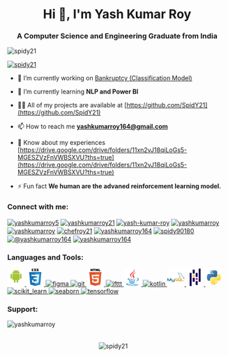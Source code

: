 <h1 align="center">Hi 👋, I'm Yash Kumar Roy</h1>
<h3 align="center">A Computer Science and Engineering Graduate from India</h3>

<p align="left"> <img src="https://komarev.com/ghpvc/?username=spidy21&label=Profile%20views&color=0e75b6&style=flat" alt="spidy21" /> </p>

<p align="left"> <a href="https://github.com/ryo-ma/github-profile-trophy"><img src="https://github-profile-trophy.vercel.app/?username=spidy21" alt="spidy21" /></a> </p>

- 🔭 I’m currently working on [Bankruptcy (Classification Model)](https://github.com/SpidY21/Bankruptcy)

- 🌱 I’m currently learning **NLP and Power BI**

- 👨‍💻 All of my projects are available at [https://github.com/SpidY21](https://github.com/SpidY21)

- 📫 How to reach me **yashkumarroy164@gmail.com**

- 📄 Know about my experiences [https://drive.google.com/drive/folders/11xn2vJ18qiLoGs5-MGESZVzFnVWBSXVU?ths=true](https://drive.google.com/drive/folders/11xn2vJ18qiLoGs5-MGESZVzFnVWBSXVU?ths=true)

- ⚡ Fun fact **We human are the advaned reinforcement learning model.**

<h3 align="left">Connect with me:</h3>
<p align="left">
<a href="https://twitter.com/yashkumarroy5" target="blank"><img align="center" src="https://raw.githubusercontent.com/rahuldkjain/github-profile-readme-generator/master/src/images/icons/Social/twitter.svg" alt="yashkumarroy5" height="30" width="40" /></a>
<a href="https://linkedin.com/in/yashkumarroy21" target="blank"><img align="center" src="https://raw.githubusercontent.com/rahuldkjain/github-profile-readme-generator/master/src/images/icons/Social/linked-in-alt.svg" alt="yashkumarroy21" height="30" width="40" /></a>
<a href="https://stackoverflow.com/users/yash-kumar-roy" target="blank"><img align="center" src="https://raw.githubusercontent.com/rahuldkjain/github-profile-readme-generator/master/src/images/icons/Social/stack-overflow.svg" alt="yash-kumar-roy" height="30" width="40" /></a>
<a href="https://kaggle.com/yashkumarroy" target="blank"><img align="center" src="https://raw.githubusercontent.com/rahuldkjain/github-profile-readme-generator/master/src/images/icons/Social/kaggle.svg" alt="yashkumarroy" height="30" width="40" /></a>
<a href="https://instagram.com/yashkumarroy" target="blank"><img align="center" src="https://raw.githubusercontent.com/rahuldkjain/github-profile-readme-generator/master/src/images/icons/Social/instagram.svg" alt="yashkumarroy" height="30" width="40" /></a>
<a href="https://www.codechef.com/users/chefroy21" target="blank"><img align="center" src="https://cdn.jsdelivr.net/npm/simple-icons@3.1.0/icons/codechef.svg" alt="chefroy21" height="30" width="40" /></a>
<a href="https://www.hackerrank.com/yashkumarroy164" target="blank"><img align="center" src="https://raw.githubusercontent.com/rahuldkjain/github-profile-readme-generator/master/src/images/icons/Social/hackerrank.svg" alt="yashkumarroy164" height="30" width="40" /></a>
<a href="https://www.leetcode.com/spidy90180" target="blank"><img align="center" src="https://raw.githubusercontent.com/rahuldkjain/github-profile-readme-generator/master/src/images/icons/Social/leet-code.svg" alt="spidy90180" height="30" width="40" /></a>
<a href="https://www.hackerearth.com/@yashkumarroy164" target="blank"><img align="center" src="https://raw.githubusercontent.com/rahuldkjain/github-profile-readme-generator/master/src/images/icons/Social/hackerearth.svg" alt="@yashkumarroy164" height="30" width="40" /></a>
<a href="https://auth.geeksforgeeks.org/user/yashkumarroy164" target="blank"><img align="center" src="https://raw.githubusercontent.com/rahuldkjain/github-profile-readme-generator/master/src/images/icons/Social/geeks-for-geeks.svg" alt="yashkumarroy164" height="30" width="40" /></a>
</p>

<h3 align="left">Languages and Tools:</h3>
<p align="left"> <a href="https://developer.android.com" target="_blank" rel="noreferrer"> <img src="https://raw.githubusercontent.com/devicons/devicon/master/icons/android/android-original-wordmark.svg" alt="android" width="40" height="40"/> </a> <a href="https://www.w3schools.com/css/" target="_blank" rel="noreferrer"> <img src="https://raw.githubusercontent.com/devicons/devicon/master/icons/css3/css3-original-wordmark.svg" alt="css3" width="40" height="40"/> </a> <a href="https://www.figma.com/" target="_blank" rel="noreferrer"> <img src="https://www.vectorlogo.zone/logos/figma/figma-icon.svg" alt="figma" width="40" height="40"/> </a> <a href="https://git-scm.com/" target="_blank" rel="noreferrer"> <img src="https://www.vectorlogo.zone/logos/git-scm/git-scm-icon.svg" alt="git" width="40" height="40"/> </a> <a href="https://www.w3.org/html/" target="_blank" rel="noreferrer"> <img src="https://raw.githubusercontent.com/devicons/devicon/master/icons/html5/html5-original-wordmark.svg" alt="html5" width="40" height="40"/> </a> <a href="https://ifttt.com/" target="_blank" rel="noreferrer"> <img src="https://www.vectorlogo.zone/logos/ifttt/ifttt-ar21.svg" alt="ifttt" width="40" height="40"/> </a> <a href="https://www.java.com" target="_blank" rel="noreferrer"> <img src="https://raw.githubusercontent.com/devicons/devicon/master/icons/java/java-original.svg" alt="java" width="40" height="40"/> </a> <a href="https://kotlinlang.org" target="_blank" rel="noreferrer"> <img src="https://www.vectorlogo.zone/logos/kotlinlang/kotlinlang-icon.svg" alt="kotlin" width="40" height="40"/> </a> <a href="https://www.mysql.com/" target="_blank" rel="noreferrer"> <img src="https://raw.githubusercontent.com/devicons/devicon/master/icons/mysql/mysql-original-wordmark.svg" alt="mysql" width="40" height="40"/> </a> <a href="https://pandas.pydata.org/" target="_blank" rel="noreferrer"> <img src="https://raw.githubusercontent.com/devicons/devicon/2ae2a900d2f041da66e950e4d48052658d850630/icons/pandas/pandas-original.svg" alt="pandas" width="40" height="40"/> </a> <a href="https://www.python.org" target="_blank" rel="noreferrer"> <img src="https://raw.githubusercontent.com/devicons/devicon/master/icons/python/python-original.svg" alt="python" width="40" height="40"/> </a> <a href="https://scikit-learn.org/" target="_blank" rel="noreferrer"> <img src="https://upload.wikimedia.org/wikipedia/commons/0/05/Scikit_learn_logo_small.svg" alt="scikit_learn" width="40" height="40"/> </a> <a href="https://seaborn.pydata.org/" target="_blank" rel="noreferrer"> <img src="https://seaborn.pydata.org/_images/logo-mark-lightbg.svg" alt="seaborn" width="40" height="40"/> </a> <a href="https://www.tensorflow.org" target="_blank" rel="noreferrer"> <img src="https://www.vectorlogo.zone/logos/tensorflow/tensorflow-icon.svg" alt="tensorflow" width="40" height="40"/> </a> </p>

<h3 align="left">Support:</h3>
<p><a href="https://www.buymeacoffee.com/yashkumarroy"> <img align="left" src="https://cdn.buymeacoffee.com/buttons/v2/default-yellow.png" height="50" width="210" alt="yashkumarroy" /></a></p><br><br>

<p><img align="center" src="https://github-readme-stats.vercel.app/api/top-langs?username=spidy21&show_icons=true&locale=en&layout=compact" alt="spidy21" /></p>

